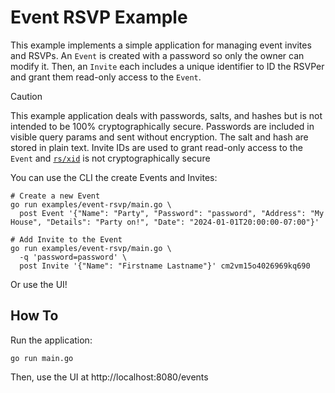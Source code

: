 # Event RSVP Example

This example implements a simple application for managing event invites and RSVPs. An `Event` is created with a password so only the owner can modify it. Then, an `Invite` each includes a unique identifier to ID the RSVPer and grant them read-only access to the `Event`.

> [!CAUTION]
> This example application deals with passwords, salts, and hashes but is not intended to be 100% cryptographically secure. Passwords are included in visible query params and sent without encryption. The salt and hash are stored in plain text. Invite IDs are used to grant read-only access to the `Event` and [`rs/xid`](https://github.com/rs/xid) is not cryptographically secure

 You can use the CLI the create Events and Invites:

```shell
# Create a new Event
go run examples/event-rsvp/main.go \
  post Event '{"Name": "Party", "Password": "password", "Address": "My House", "Details": "Party on!", "Date": "2024-01-01T20:00:00-07:00"}'

# Add Invite to the Event
go run examples/event-rsvp/main.go \
  -q 'password=password' \
  post Invite '{"Name": "Firstname Lastname"}' cm2vm15o4026969kq690
```

Or use the UI!


## How To

Run the application:
```shell
go run main.go
```

Then, use the UI at http://localhost:8080/events
